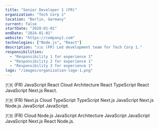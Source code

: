 ```yaml
---
title: "Senior Developer 1 (FR)"
organization: "Tech Corp 1"
location: "Berlin, Germany"
current: false
startDate: "2020-01-01"
endDate: "2024-01-01"
website: "https://company1.com"
technologies: ["Node.js", "React"]
description: "🇫🇷 (FR) Led development team for Tech Corp 1."
responsibilities:
  - "Responsibility 1 for experience 1"
  - "Responsibility 2 for experience 1"
  - "Responsibility 3 for experience 1"
logo: "/images/organization-logo-1.png"
---
```


🇫🇷 (FR) JavaScript React Cloud Architecture React TypeScript React JavaScript Next.js React.

🇫🇷 (FR) Next.js Cloud TypeScript TypeScript Next.js JavaScript Next.js Node.js JavaScript JavaScript.

🇫🇷 (FR) Cloud Node.js JavaScript Architecture JavaScript JavaScript JavaScript Next.js React Node.js.
